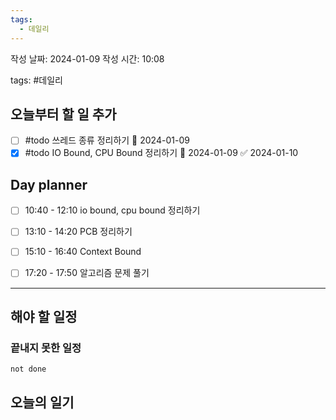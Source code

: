 ```yaml
---
tags:
  - 데일리
---
```


작성 날짜: 2024-01-09
작성 시간: 10:08

tags: #데일리

## 오늘부터 할 일 추가
- [ ] #todo 쓰레드 종류 정리하기 📅 2024-01-09
- [x] #todo IO Bound, CPU Bound 정리하기 📅 2024-01-09 ✅ 2024-01-10

## Day planner
- [ ] 10:40 - 12:10 io bound, cpu bound 정리하기
- [ ] 13:10 - 14:20 PCB 정리하기
- [ ] 15:10 - 16:40 Context Bound
- [ ] 17:20 - 17:50 알고리즘 문제 풀기

  
---  
## 해야 할 일정  
### 끝내지 못한 일정

```tasks
not done
```
## 오늘의 일기
